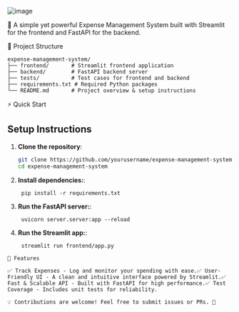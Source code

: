 ![image](https://github.com/user-attachments/assets/772d0174-9ca2-45b6-8415-e7caa32c0f62)

🚀 A simple yet powerful Expense Management System built with Streamlit for the frontend and FastAPI for the backend.

📂 Project Structure
 ```commandline
expense-management-system/
├── frontend/       # Streamlit frontend application
├── backend/        # FastAPI backend server
├── tests/          # Test cases for frontend and backend
├── requirements.txt # Required Python packages
└── README.md       # Project overview & setup instructions
 ```
⚡ Quick Start

## Setup Instructions

1. **Clone the repository**:
   ```bash
   git clone https://github.com/yourusername/expense-management-system.git
   cd expense-management-system
   ```
1. **Install dependencies:**:   
   ```commandline
    pip install -r requirements.txt
   ```
1. **Run the FastAPI server:**:   
   ```commandline
    uvicorn server.server:app --reload
   ```
1. **Run the Streamlit app:**:   
   ```commandline
    streamlit run frontend/app.py
   ```
```commandline
🎯 Features

✅ Track Expenses - Log and monitor your spending with ease.✅ User-Friendly UI - A clean and intuitive interface powered by Streamlit.✅ Fast & Scalable API - Built with FastAPI for high performance.✅ Test Coverage - Includes unit tests for reliability.

💡 Contributions are welcome! Feel free to submit issues or PRs. 🚀

 ```
